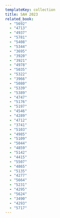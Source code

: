 ```yaml
---
templateKey: collection
title: SAH 2023
related_book:
  - "5692"
  - "4713"
  - "4937"
  - "5781"
  - "5408"
  - "5344"
  - "3695"
  - "3920"
  - "3921"
  - "4978"
  - "5035"
  - "5322"
  - "3966"
  - "5080"
  - "5339"
  - "5389"
  - "4747"
  - "5176"
  - "5197"
  - "4546"
  - "4289"
  - "4712"
  - "3741"
  - "5103"
  - "4985"
  - "5109"
  - "5044"
  - "4859"
  - "5142"
  - "4415"
  - "5507"
  - "4865"
  - "5135"
  - "4277"
  - "5664"
  - "5231"
  - "4295"
  - "5624"
  - "3490"
  - "4293"
  - "5717"
---
```

